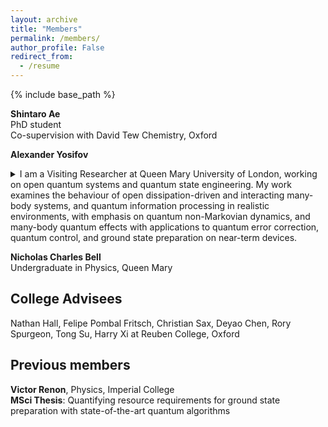 ```yaml
---
layout: archive
title: "Members"
permalink: /members/
author_profile: False
redirect_from:
  - /resume
---
```


{% include base_path %}

 
<!-- <br>
<img src="/images/Alexander.jpg" alt="Description" style="border-radius: 1px; box-shadow: 0 0px 1px rgba(0, 0, 0, 0.02); border: 0px solid #ccc; width: 175px;"> -->

**Shintaro Ae**<br>
PhD student<br>
Co-supervision with David Tew Chemistry, Oxford


**Alexander Yosifov**<br>
<details>
  <summary>I am a Visiting Researcher at Queen Mary University of London, working on open quantum systems and quantum state engineering. My work examines the behaviour of open dissipation-driven and interacting many-body systems, and quantum information processing in realistic environments, with emphasis on quantum non-Markovian dynamics, and many-body quantum effects with applications to quantum error correction, quantum control, and ground state preparation on near-term devices.</summary><br>
Previously, I was a Researcher at the Hong Kong Research Center of Huawei, where I developed quantum-based algorithms for optimization. Prior to that, I was working with Prof. Vlatko Vedral at the University of Oxford, focusing on quantum collision models for steady-state preparation and error mitigation.<br><br>
</details>


**Nicholas Charles Bell**<br>
Undergraduate in Physics, Queen Mary


<h2>College Advisees</h2>

Nathan Hall, Felipe Pombal Fritsch, Christian Sax, Deyao Chen, Rory Spurgeon, Tong Su, Harry Xi at Reuben College, Oxford


<h2>Previous members</h2>

**Victor Renon**, Physics, Imperial College<br>
**MSci Thesis**: Quantifying resource requirements for ground state preparation with state-of-the-art quantum algorithms


 
